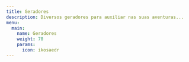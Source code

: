 ```yaml
---
title: Geradores
description: Diversos geradores para auxiliar nas suas aventuras...
menu:
  main:
    name: Geradores
    weight: 70
    params:
      icon: ikosaedr
---
```

